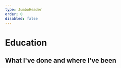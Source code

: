 ```yaml
---
type: JumboHeader
order: 0
disabled: false
---
```

# **Education**
## What I've done and where I've been